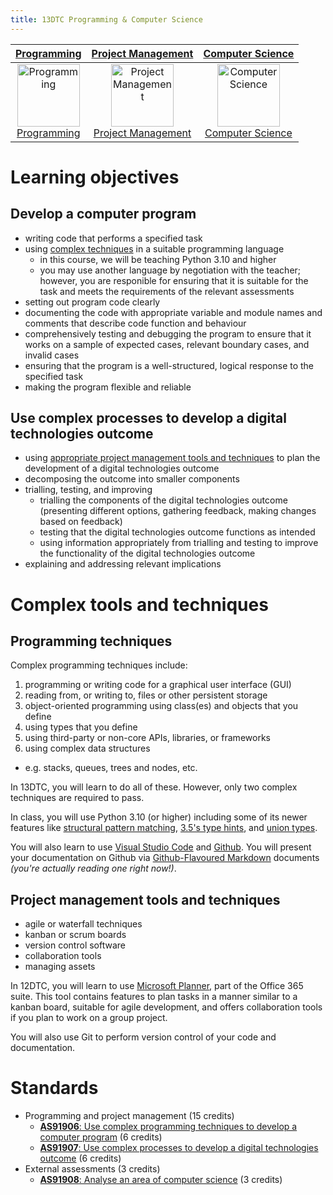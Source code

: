 ```yaml
---
title: 13DTC Programming & Computer Science
---
```


| [Programming](programming) | [Project Management](projman) | [Computer Science](compsci) |
| :-: | :-: | :-: |
| <a href="programming"><image src="../img/programming.svg" title="Programming" width=100><br>Programming | <a href="projman"><image src="../img/projman.svg" title="Project Management" width=100><br>Project Management | <a href="compsci"><image src="../img/compsci.svg" title="Computer Science" width=100><br>Computer Science |

# Learning objectives
## Develop a computer program

- writing code that performs a specified task
- using [complex techniques](#programming-techniques) in a suitable programming language
    - in this course, we will be teaching Python 3.10 and higher
    - you may use another language by negotiation with the teacher; however, you are responible for ensuring that it is suitable for the task and meets the requirements of the relevant assessments
- setting out program code clearly
- documenting the code with appropriate variable and module names and comments that describe code function and behaviour
- comprehensively testing and debugging the program to ensure that it works on a sample of expected cases, relevant boundary cases, and invalid cases
- ensuring that the program is a well-structured, logical response to the specified task
- making the program flexible and reliable

## Use complex processes to develop a digital technologies outcome

- using [appropriate project management tools and techniques](#project-management-tools-and-techniques) to plan the development of a digital technologies outcome
- decomposing the outcome into smaller components
- trialling, testing, and improving
    - trialling the components of the digital technologies outcome (presenting different options, gathering feedback, making changes based on feedback)
    - testing that the digital technologies outcome functions as intended
    - using information appropriately from trialling and testing to improve the functionality of the digital technologies outcome
- explaining and addressing relevant implications

# Complex tools and techniques

## Programming techniques

Complex programming techniques include:

1. programming or writing code for a graphical user interface (GUI)
2. reading from, or writing to, files or other persistent storage
3. object-oriented programming using class(es) and objects that you define
4. using types that you define
5. using third-party or non-core APIs, libraries, or frameworks
6. using complex data structures
  - e.g. stacks, queues, trees and nodes, etc.

In 13DTC, you will learn to do all of these. However, only two complex techniques are required to pass.

In class, you will use Python 3.10 (or higher) including some of its newer features like [structural pattern matching](https://www.python.org/dev/peps/pep-0634/), [3.5's type hints](https://www.python.org/dev/peps/pep-0483/), and [union types](https://www.python.org/dev/peps/pep-0604/).

You will also learn to use [Visual Studio Code](https://code.visualstudio.com/) and [Github](https://github.com/). You will present your documentation on Github via [Github-Flavoured Markdown](https://github.github.com/gfm/) documents *(you're actually reading one right now!)*.

## Project management tools and techniques

- agile or waterfall techniques
- kanban or scrum boards
- version control software
- collaboration tools
- managing assets

In 12DTC, you will learn to use [Microsoft Planner](https://tasks.office.com/onslow.school.nz/en-NZ/Home/Planner/), part of the Office 365 suite. This tool contains features to plan tasks in a manner similar to a kanban board, suitable for agile development, and offers collaboration tools if you plan to work on a group project.

You will also use Git to perform version control of your code and documentation.

# Standards

- Programming and project management (15 credits)
    - [**AS91906**: Use complex programming techniques to develop a computer program](https://www.nzqa.govt.nz/nqfdocs/ncea-resource/achievements/2019/as91906.pdf) (6 credits)
    - [**AS91907**: Use complex processes to develop a digital technologies outcome](https://www.nzqa.govt.nz/nqfdocs/ncea-resource/achievements/2019/as91907.pdf) (6 credits)
- External assessments (3 credits)
    - [**AS91908**: Analyse an area of computer science](https://www.nzqa.govt.nz/nqfdocs/ncea-resource/achievements/2019/as91908.pdf) (3 credits)
